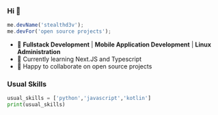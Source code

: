 ### Hi 👋
```js
me.devName('stealthd3v');
me.devFor('open source projects');
```
- 🔭 **Fullstack Development** | **Mobile Application Development** | **Linux Administration**
- 🌱 Currently learning Next.JS and Typescript
- 👯 Happy to collaborate on open source projects

### Usual Skills
```py
usual_skills = ['python','javascript','kotlin']
print(usual_skills)
```
